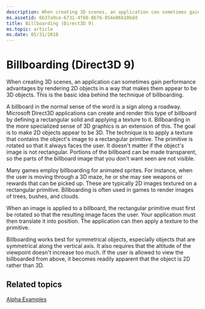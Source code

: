 ```yaml
---
description: When creating 3D scenes, an application can sometimes gain performance advantages by rendering 2D objects in a way that makes them appear to be 3D objects. This is the basic idea behind the technique of billboarding.
ms.assetid: 6637a9ce-6731-4f60-8b76-854e86b10bdd
title: Billboarding (Direct3D 9)
ms.topic: article
ms.date: 05/31/2018
---
```


# Billboarding (Direct3D 9)

When creating 3D scenes, an application can sometimes gain performance advantages by rendering 2D objects in a way that makes them appear to be 3D objects. This is the basic idea behind the technique of billboarding.

A billboard in the normal sense of the word is a sign along a roadway. Microsoft Direct3D applications can create and render this type of billboard by defining a rectangular solid and applying a texture to it. Billboarding in the more specialized sense of 3D graphics is an extension of this. The goal is to make 2D objects appear to be 3D. The technique is to apply a texture that contains the object's image to a rectangular primitive. The primitive is rotated so that it always faces the user. It doesn't matter if the object's image is not rectangular. Portions of the billboard can be made transparent, so the parts of the billboard image that you don't want seen are not visible.

Many games employ billboarding for animated sprites. For instance, when the user is moving through a 3D maze, he or she may see weapons or rewards that can be picked up. These are typically 2D images textured on a rectangular primitive. Billboarding is often used in games to render images of trees, bushes, and clouds.

When an image is applied to a billboard, the rectangular primitive must first be rotated so that the resulting image faces the user. Your application must then translate it into position. The application can then apply a texture to the primitive.

Billboarding works best for symmetrical objects, especially objects that are symmetrical along the vertical axis. It also requires that the altitude of the viewpoint doesn't increase too much. If the user is allowed to view the billboarded from above, it becomes readily apparent that the object is 2D rather than 3D.

## Related topics

<dl> <dt>

[Alpha Examples](alpha-examples.md)
</dt> </dl>

 

 



